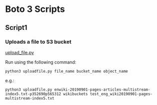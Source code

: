 # Boto 3 Scripts
## Script1
### Uploads a file to S3 bucket

[upload_file.py](https://github.com/mv1742/Wiki_Bias/blob/master/AWS/Scripts/Boto3/upload_file.py)

Run using the following command: 
```
python3 uploadfile.py file_name bucket_name object_name
```

e.g.:
```
python3 uploadfile.py enwiki-20190901-pages-articles-multistream-index5.txt-p352690p565312 wikibuckets test_eng_wiki20190901-pages-multistream-index5.txt
```
